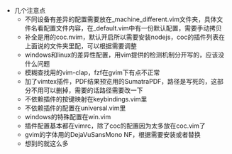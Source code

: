 - 几个注意点
    - 不同设备有差异的配置需要放在\_machine_different.vim文件夹，具体文件名看配置文件内容，在\_default.vim中有一份默认配置，需要手动拷贝
    - 补全是用的coc.nvim，默认开启所以需要安装nodejs，coc的插件列表在上面说的文件夹里配，可以根据需要调整
    - windows和linux的差异性配置，用vim提供的检测机制分开写的，应该没什么问题
    - 模糊查找用的vim-clap，fzf在gvim下有点不正常
    - 加了vimtex插件，PDF结果预览用的SumatraPDF，路径是写死的，这部分不用可以删掉，需要的话路径需要改一下
    - 不依赖插件的按键映射在keybindings.vim里
    - 不依赖插件的配置在universal.vim里
    - windows的特殊配置在win.vim
    - 插件配置基本都在vimrc，除了coc的配置因为太多放在coc.vim了
    - gvim的字体用的DejaVuSansMono NF，根据需要安装或者替换
    - 想到的就这么多
